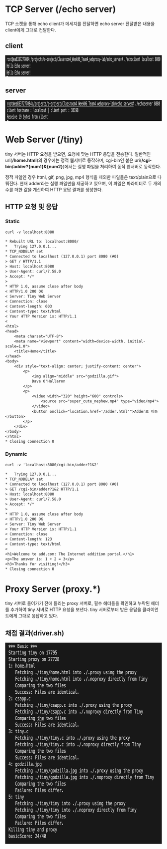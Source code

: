 # TCP Server (/echo server)
TCP 소켓을 통해 echo client가 메세지를 전달하면 echo server 전달받은 내용을 client에게 그대로 전달한다.

## client
<img width="1171" height="68" src="/images/echo-client.png">

## server
<img width="1075" height="68" src="/images/echo-server.png">

# Web Server (/tiny)
tiny 서버는 HTTP 요청을 받으면, 요청에 맞는 HTTP 응답을 전송한다.
일반적인 uri(__/home.html__)의 경우에는 정적 웹서버로 동작하며,
cgi-bin인 붙은 uri(__/cgi-bin/adder?{num1}&{num2}__)에서는 실행 파일을 처리하여 동적 웹서버로 동작한다.

정적 파일인 경우 html, gif, png, jpg, mp4 형식을 제외한 파일들은 text/plain으로 다뤄진다.
현재 adder라는 실행 파일만을 제공하고 있으며, 이 파일은 파라미터로 두 개의 수를 더한 값을 계산하여 HTTP 응답 결과를 생성한다.

## HTTP 요청 및 응답
### Static
```shell
curl -v localhost:8080
```
```shell
* Rebuilt URL to: localhost:8080/
*   Trying 127.0.0.1...
* TCP_NODELAY set
* Connected to localhost (127.0.0.1) port 8080 (#0)
> GET / HTTP/1.1
> Host: localhost:8080
> User-Agent: curl/7.58.0
> Accept: */*
> 
* HTTP 1.0, assume close after body
< HTTP/1.0 200 OK
< Server: Tiny Web Server
< Connection: close
< Content-length: 603
< Content-type: text/html
< Your HTTP Version is: HTTP/1.1
< 
<html>
<head>
    <meta charset="UTF-8">
    <meta name="viewport" content="width=device-width, initial-scale=1.0">
    <title>Home</title>
</head>
<body>
    <div style="text-align: center; justify-content: center">
        <p>
            <img align="middle" src="godzilla.gif">
            Dave O'Hallaron
        </p> 
        <p>
            <video width="320" height="600" controls>
                <source src="super_cute_nephew.mp4" type="video/mp4">
            </video>
            <button onclick="location.href='/adder.html'">Adder로 이동</button>
        </p>
    </div>
</body>
</html>
* Closing connection 0
```
### Dynamic
```shell
curl -v 'localhost:8080/cgi-bin/adder?1&2'
```
```shell
*   Trying 127.0.0.1...
* TCP_NODELAY set
* Connected to localhost (127.0.0.1) port 8080 (#0)
> GET /cgi-bin/adder?1&2 HTTP/1.1
> Host: localhost:8080
> User-Agent: curl/7.58.0
> Accept: */*
> 
* HTTP 1.0, assume close after body
< HTTP/1.0 200 OK
< Server: Tiny Web Server
< Your HTTP Version is: HTTP/1.1
< Connection: close
< Content-length: 123
< Content-type: text/html
< 
<h1>Welcome to add.com: The Internet addition portal.</h1>
<p>The answer is: 1 + 2 = 3</p>
<h3>Thanks for visiting!</h3>
* Closing connection 0
```

# Proxy Server (proxy.*)
tiny 서버로 들어가기 전에 들리는 proxy 서버로, 필수 헤더들을 확인하고 누락된 헤더를 추가하여 tiny 서버로 HTTP 요청을 보낸다.
tiny 서버로부터 받은 응답을 클라이언트에게 그대로 응답하고 있다.  

## 채점 결과(driver.sh)
<img width="710" height="645" src="/images/adjust-proxy.png">
